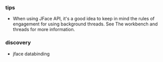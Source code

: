 ### tips
* When using JFace API, it's a good idea to keep in mind the rules of engagement for using background threads. See The workbench and threads for more information.

### discovery
* jface databinding
